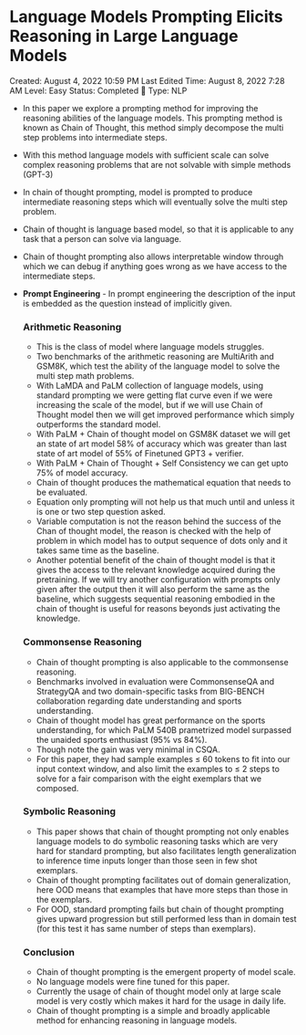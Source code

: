 # Language Models Prompting Elicits Reasoning in Large Language Models

Created: August 4, 2022 10:59 PM
Last Edited Time: August 8, 2022 7:28 AM
Level: Easy
Status: Completed 🏁
Type: NLP

- In this paper we explore a prompting method for improving the reasoning abilities of the language models. This prompting method is known as Chain of Thought, this method simply decompose the multi step problems into intermediate steps.
- With this method language models with sufficient scale can solve complex reasoning problems that are not solvable with simple methods (GPT-3)
- In chain of thought prompting, model is prompted to produce intermediate reasoning steps which will eventually solve the multi step problem.
- Chain of thought is language based model, so that it is applicable to any task that a person can solve via language.
- Chain of thought prompting also allows interpretable window through which we can debug if anything goes wrong as we have access to the intermediate steps.
- **Prompt Engineering** - In prompt engineering the description of the input is embedded as the question instead of implicitly given.
    
    ### Arithmetic Reasoning
    
    - This is the class of model where language models struggles.
    - Two benchmarks of the arithmetic reasoning are MultiArith and GSM8K, which test the ability of the language model to solve the multi step math problems.
    - With LaMDA and PaLM collection of language models, using standard prompting we were getting flat curve even if we were increasing the scale of the model, but if we will use Chain of Thought model then we will get improved performance which simply outperforms the standard model.
    - With PaLM + Chain of thought model on GSM8K dataset we will get an state of art model 58% of accuracy which was greater than last state of art model of 55% of Finetuned GPT3 + verifier.
    - With PaLM + Chain of Thought  + Self Consistency we can get upto 75% of model accuracy.
    - Chain of thought produces the mathematical equation that needs to be evaluated.
    - Equation only prompting will not help us that much until and unless it is one or two step question asked.
    - Variable computation is not the reason behind the success of the Chan of thought model, the reason is checked with the help of problem in which model has to output sequence of dots only and it takes same time as the baseline.
    - Another potential benefit of the chain of thought model is that it gives the access to the relevant knowledge  acquired during the pretraining. If we will try another configuration with prompts only given after the output then it will also perform the same as the baseline, which suggests sequential reasoning embodied in the chain of thought is useful for reasons beyonds just activating the knowledge.
    
    ### Commonsense Reasoning
    
    - Chain of thought prompting is also applicable to the commonsense reasoning.
    - Benchmarks involved in evaluation were CommonsenseQA and StrategyQA and two domain-specific tasks from BIG-BENCH collaboration regarding date understanding and sports understanding.
    - Chain of thought model has great performance on the sports understanding, for which PaLM 540B prametrized model surpassed the unaided sports enthusiast (95% vs 84%).
    - Though note the gain was very minimal in CSQA.
    - For this paper, they had sample examples ≤ 60 tokens to fit into our input context window, and also limit the examples to ≤ 2 steps to solve for a fair comparison with the eight exemplars that we composed.
    
    ### Symbolic Reasoning
    
    - This paper shows that chain of thought prompting not only enables language models to do symbolic reasoning tasks which are very hard for standard prompting, but also facilitates length generalization to inference time inputs longer than those seen in few shot exemplars.
    - Chain of thought prompting facilitates out of domain generalization, here OOD means that examples that have more steps than those in the exemplars.
    - For OOD, standard prompting fails but chain of thought prompting gives upward progression but still performed less than in domain test (for this test it has same number of steps than exemplars).
    
    ### Conclusion
    
    - Chain of thought prompting is the emergent property of model scale.
    - No language models were fine tuned for this paper.
    - Currently the usage of chain of thought model only at large scale model is very costly which makes it hard for the usage in daily life.
    - Chain of thought prompting is a simple and broadly applicable method for enhancing reasoning in language models.
